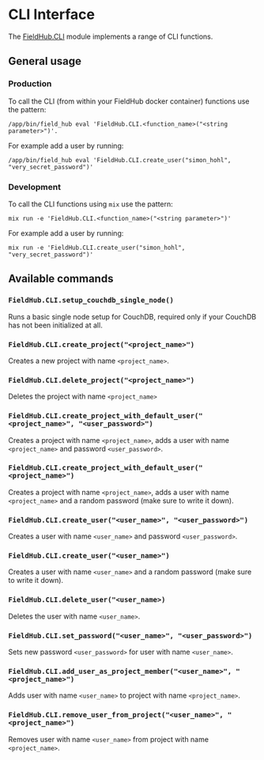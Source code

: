 # CLI Interface

The [FieldHub.CLI](lib/field_hub/cli.ex) module implements a range of CLI functions.

## General usage

### Production

To call the CLI (from within your FieldHub docker container) functions use the pattern:

```
/app/bin/field_hub eval 'FieldHub.CLI.<function_name>("<string parameter>")'.
```

For example add a user by running:

```
/app/bin/field_hub eval 'FieldHub.CLI.create_user("simon_hohl", "very_secret_password")'
```

### Development

To call the CLI functions using `mix` use the pattern:

```
mix run -e 'FieldHub.CLI.<function_name>("<string parameter>")'
```

For example add a user by running:
```
mix run -e 'FieldHub.CLI.create_user("simon_hohl", "very_secret_password")'
```

## Available commands

### `FieldHub.CLI.setup_couchdb_single_node()`
Runs a basic single node setup for CouchDB, required only if your CouchDB has not been initialized at all.

### `FieldHub.CLI.create_project("<project_name>")`
Creates a new project with name `<project_name>`.

### `FieldHub.CLI.delete_project("<project_name>")`
Deletes the project with name `<project_name>`

### `FieldHub.CLI.create_project_with_default_user("<project_name>", "<user_password>")`
Creates a project with name `<project_name>`, adds a user with name `<project_name>` and password `<user_password>`.

### `FieldHub.CLI.create_project_with_default_user("<project_name>")`
Creates a project with name `<project_name>`, adds a user with name `<project_name>` and a random password (make sure to write it down).

### `FieldHub.CLI.create_user("<user_name>", "<user_password>")`
Creates a user with name `<user_name>` and password `<user_password>`.

### `FieldHub.CLI.create_user("<user_name>")`
Creates a user with name `<user_name>` and a random password (make sure to write it down).

### `FieldHub.CLI.delete_user("<user_name>)`
Deletes the user with name `<user_name>`.

### `FieldHub.CLI.set_password("<user_name>", "<user_password>")`
Sets new password `<user_password>` for user with name `<user_name>`.

### `FieldHub.CLI.add_user_as_project_member("<user_name>", "<project_name>")`
Adds user with name `<user_name>` to project with name `<project_name>`.

### `FieldHub.CLI.remove_user_from_project("<user_name>", "<project_name>")`
Removes user with name `<user_name>` from project with name `<project_name>`.
